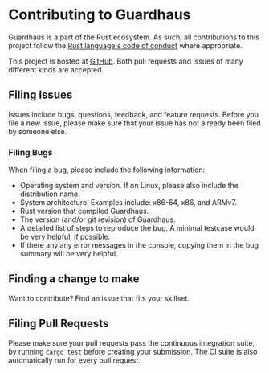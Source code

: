 # Contributing to Guardhaus

Guardhaus is a part of the Rust ecosystem. As such, all contributions to this project follow the
[Rust language's code of conduct](https://www.rust-lang.org/conduct.html) where appropriate.

This project is hosted at [GitHub](https://github.com/malept/guardhaus). Both pull requests and
issues of many different kinds are accepted.

## Filing Issues

Issues include bugs, questions, feedback, and feature requests. Before you file a new issue, please
make sure that your issue has not already been filed by someone else.

### Filing Bugs

When filing a bug, please include the following information:

* Operating system and version. If on Linux, please also include the distribution name.
* System architecture. Examples include: x86-64, x86, and ARMv7.
* Rust version that compiled Guardhaus.
* The version (and/or git revision) of Guardhaus.
* A detailed list of steps to reproduce the bug. A minimal testcase would be very helpful,
  if possible.
* If there any any error messages in the console, copying them in the bug summary will be
  very helpful.

## Finding a change to make

Want to contribute? Find an issue that fits your skillset.

## Filing Pull Requests

Please make sure your pull requests pass the continuous integration suite, by running `cargo test`
before creating your submission. The CI suite is also automatically run for every pull request.
